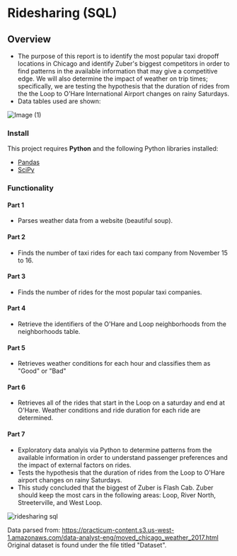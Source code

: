 # Ridesharing (SQL)

## Overview

* The purpose of this report is to identify the most popular taxi dropoff locations in Chicago and identify Zuber's biggest competitors in order to find patterns in the available information that may give a competitive edge. We will also determine the impact of weather on trip times; specifically, we are testing the hypothesis that the duration of rides from the the Loop to O'Hare International Airport changes on rainy Saturdays.
* Data tables used are shown:

![Image (1)](https://github.com/Bidesh-Ghosh/Data_Projects_TripleTen/assets/152648624/e988f2b4-0f07-4a77-b942-192afd7f6e1f)


### Install

This project requires **Python** and the following Python libraries installed:

- [Pandas](http://pandas.pydata.org/)
- [SciPy](https://scipy.org/)

### Functionality

#### Part 1
* Parses weather data from a website (beautiful soup). 

#### Part 2
* Finds the number of taxi rides for each taxi company from November 15 to 16.

#### Part 3
* Finds the number of rides for the most popular taxi companies.

#### Part 4
* Retrieve the identifiers of the O'Hare and Loop neighborhoods from the neighborhoods table.

#### Part 5
* Retrieves weather conditions for each hour and classifies them as "Good" or "Bad"

#### Part 6
* Retrieves all of the rides that start in the Loop on a saturday and end at O'Hare. Weather conditions and ride duration for each ride are determined. 

#### Part 7
* Exploratory data analyis via Python to determine patterns from the available information in order to understand passenger preferences and the impact of external factors on rides.
* Tests the hypothesis that the duration of rides from the Loop to O'Hare airport changes on rainy Saturdays.
* This study concluded that the biggest of Zuber is Flash Cab. Zuber should keep the most cars in the following areas: Loop, River North, Streeterville, and West Loop.

![ridesharing sql](https://github.com/Bidesh-Ghosh/Data_Projects_TripleTen/assets/152648624/defcb2a1-dd8e-4c10-8f2a-4a364276d3a3)

Data parsed from: https://practicum-content.s3.us-west-1.amazonaws.com/data-analyst-eng/moved_chicago_weather_2017.html
Original dataset is found under the file titled "Dataset".

